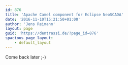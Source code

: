 ```yaml
---
id: 876
title: 'Apache Camel component for Eclipse NeoSCADA'
date: '2016-11-10T15:21:50+01:00'
author: 'Jens Reimann'
layout: page
guid: 'https://dentrassi.de/?page_id=876'
spacious_page_layout:
    - default_layout
---
```


Come back later ;-)

<!-- more -->
